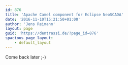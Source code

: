 ```yaml
---
id: 876
title: 'Apache Camel component for Eclipse NeoSCADA'
date: '2016-11-10T15:21:50+01:00'
author: 'Jens Reimann'
layout: page
guid: 'https://dentrassi.de/?page_id=876'
spacious_page_layout:
    - default_layout
---
```


Come back later ;-)

<!-- more -->
